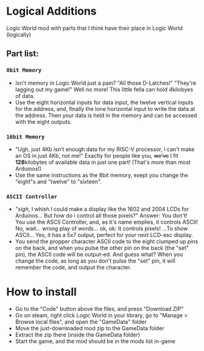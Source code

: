 # Logical Additions
Logic World mod with parts that I think have their place in Logic World (logically)

## Part list:
  ### `8bit Memory` 
  - Isn't memory in Logic World just a pain? "All those D-Latches!" "They're lagging out my game!" Well no more! This little fella can hold *4*kilobyes of data.
  - Use the eight horizontal inputs for data input, the twelve vertical inputs for the address, and, finally the lone horizontal input to write the data at the address. Then your data is held in the memory and can be accessed with the eight outputs.
  ### `16bit Memory` 
  - "Ugh, just 4Kb isn't enough data for my RISC-V processor, I can't make an OS in just 4Kb, not me!" Exactly for people like you, ~~we've~~ I fit **128**kilobytes of available data in just one part! (That's more than most Arduinos!)
  - Use the same instructions as the 8bit memory, exept you change the "eight"s and "twelve" to "sixteen".
  ### `ASCII Controller` 
  - "*sigh*, I whish I could make a display like the 1602 and 2004 LCDs for Arduinos... But how do i control all those pixels?" Answer: You don't! You use the ASCII Controller, and, as it's name emplies, it controls ASCII! No, wait... wrong play of words... ok, ok: It controls pixels! ...To show ASCII... Yes, it has a 5x7 output, perfect for your next LCD-esc display.
  - You send the propper character ASCII code to the eight clumped up pins on the back, and when you pulse the other pin on the back (the "set" pin), the ASCII code will be output-ed. And guess what? When you change the code, as long as you don't pulse the "set" pin, it will remember the code, and output the character.

# How to install
  - Go to the "Code" button above the files, and press "Download ZIP"
  - Go on steam, right click Logic World in your library, go to "Manage > Browse local files", and open the "GameData" folder
  - Move the just-downloaded mod zip to the GameData folder
  - Extract the zip there (inside the GameData folder)
  - Start the game, and the mod should be in the mods list in-game
